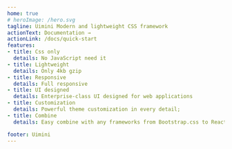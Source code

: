 ```yaml
---
home: true
# heroImage: /hero.svg
tagline: Uimini Modern and lightweight CSS framework
actionText: Documentation →
actionLink: /docs/quick-start
features:
- title: Css only
  details: No JavaScript need it
- title: Lightweight
  details: Only 4kb gzip
- title: Responsive
  details: Full responsive
- title: UI designed
  details: Enterprise-class UI designed for web applications
- title: Customization
  details: Powerful theme customization in every detail;
- title: Combine
  details: Easy combine with any frameworks from Bootstrap.css to React.js

footer: Uimini
---
```

